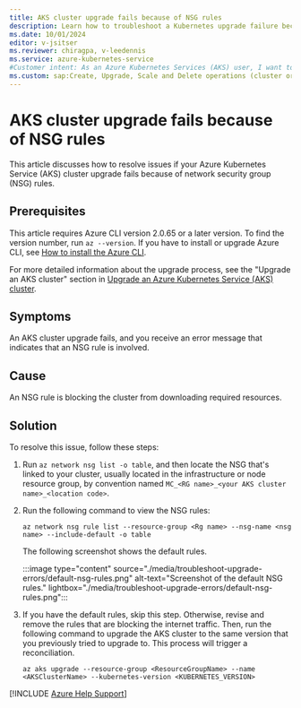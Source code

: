 ```yaml
---
title: AKS cluster upgrade fails because of NSG rules
description: Learn how to troubleshoot a Kubernetes upgrade failure because of network security group (NSG) rules. 
ms.date: 10/01/2024
editor: v-jsitser
ms.reviewer: chiragpa, v-leedennis
ms.service: azure-kubernetes-service
#Customer intent: As an Azure Kubernetes Services (AKS) user, I want to troubleshoot an AKS cluster upgrade that failed because of network security group (NSG) rules so that I can upgrade successfully.
ms.custom: sap:Create, Upgrade, Scale and Delete operations (cluster or nodepool)
---
```


# AKS cluster upgrade fails because of NSG rules

This article discusses how to resolve issues if your Azure Kubernetes Service (AKS) cluster upgrade fails because of network security group (NSG) rules.

## Prerequisites

This article requires Azure CLI version 2.0.65 or a later version. To find the version number, run `az --version`. If you have to install or upgrade Azure CLI, see [How to install the Azure CLI](/cli/azure/install-azure-cli).

For more detailed information about the upgrade process, see the "Upgrade an AKS cluster" section in [Upgrade an Azure Kubernetes Service (AKS) cluster](/azure/aks/upgrade-cluster#upgrade-an-aks-cluster).

## Symptoms

An AKS cluster upgrade fails, and you receive an error message that indicates that an NSG rule is involved.

## Cause

An NSG rule is blocking the cluster from downloading required resources.

## Solution

To resolve this issue, follow these steps:

1. Run `az network nsg list -o table`, and then locate the NSG that's linked to your cluster, usually located in the infrastructure or node resource group, by convention named `MC_<RG name>_<your AKS cluster name>_<location code>`.

1. Run the following command to view the NSG rules:

    ```azurecli
    az network nsg rule list --resource-group <Rg name> --nsg-name <nsg name> --include-default -o table
    ```

    The following screenshot shows the default rules.

    :::image type="content" source="./media/troubleshoot-upgrade-errors/default-nsg-rules.png" alt-text="Screenshot of the default NSG rules." lightbox="./media/troubleshoot-upgrade-errors/default-nsg-rules.png":::

1. If you have the default rules, skip this step. Otherwise, revise and remove the rules that are blocking the internet traffic. Then, run the following command to upgrade the AKS cluster to the same version that you previously tried to upgrade to. This process will trigger a reconciliation.

    ```azurecli
    az aks upgrade --resource-group <ResourceGroupName> --name <AKSClusterName> --kubernetes-version <KUBERNETES_VERSION>
    ```

[!INCLUDE [Azure Help Support](../../../includes/azure-help-support.md)]
